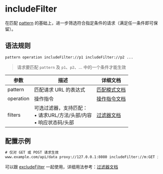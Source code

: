 # includeFilter
在匹配 [pattern](./pattern) 的基础上，进一步筛选符合指定条件的请求（满足任一条件即可保留）。

## 语法规则
``` txt
pattern operation includeFilter://p1 includeFilter://p2 ...
```
> 请求要匹配 `pattern` 及 `p1`、`p2`、... 中的一个条件才能生效

| 参数    | 描述                                                         | 详细文档                  |
| ------- | ------------------------------------------------------------ | ------------------------- |
| pattern | 匹配请求 URL 的表达式                                        | [匹配模式文档](./pattern) |
| operation   | 操作指令 | [操作指令文档](./operation)   |
| filters | 可选过滤器，支持匹配：<br/>• 请求URL/方法/头部/内容<br/>• 响应状态码/头部 | [过滤器文档](./filters) |


## 配置示例
``` txt
# 仅对 GET 或 POST 请求生效  
www.example.com/api/data proxy://127.0.0.1:8080 includeFilter://m:GET includeFilter://m:POST
```

可以跟 [excludeFilter](./excludeFilter) 一起使用，详细用法参考：[过滤器文档](./filters)
